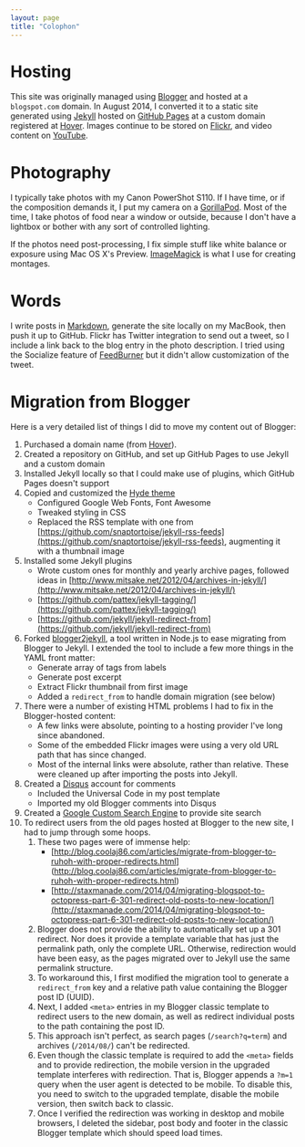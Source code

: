 ```yaml
---
layout: page
title: "Colophon"
---
```

# Hosting

This site was originally managed using [Blogger][] and hosted at a
<code>blogspot.com</code> domain. In August 2014, I converted it
to a static site generated 
using [Jekyll][] hosted on [GitHub Pages][] at a custom domain
registered at [Hover][]. Images continue to be stored on [Flickr][], and
video content on [YouTube][]. 

# Photography

I typically take photos with my Canon PowerShot S110. If I have time,
or if the composition demands it, I put my camera on a [GorillaPod][].
Most of the time, I take photos of food near a window or outside,
because I don't have a lightbox or bother with any sort of controlled
lighting.

If the photos need post-processing, I fix simple stuff like white balance
or exposure using Mac OS X's Preview. [ImageMagick][] is what I use for 
creating montages. 

# Words

I write posts in [Markdown][], generate the site locally on my MacBook, 
then push it up to GitHub. Flickr has Twitter integration to send out a 
tweet, so I include a link back to the blog entry in the photo
description. I tried using the Socialize feature of [FeedBurner][] but
it didn't allow customization of the tweet. 

# Migration from Blogger

Here is a very detailed list of things I did to move my content out of
Blogger:

1. Purchased a domain name (from [Hover][]).
1. Created a repository on GitHub, and set up GitHub Pages to use Jekyll
and a custom domain
1. Installed Jekyll locally so that I could make use of plugins, which
GitHub Pages doesn't support
1. Copied and customized the [Hyde theme](http://hyde.getpoole.com/) 
    - Configured Google Web Fonts, Font Awesome
    - Tweaked styling in CSS
    - Replaced the RSS template with one from
[https://github.com/snaptortoise/jekyll-rss-feeds](https://github.com/snaptortoise/jekyll-rss-feeds), augmenting it with a thumbnail image
1. Installed some Jekyll plugins 
    - Wrote custom ones for monthly and yearly archive pages, followed ideas in
[http://www.mitsake.net/2012/04/archives-in-jekyll/](http://www.mitsake.net/2012/04/archives-in-jekyll/)
    - [https://github.com/pattex/jekyll-tagging/](https://github.com/pattex/jekyll-tagging/)
    - [https://github.com/jekyll/jekyll-redirect-from](https://github.com/jekyll/jekyll-redirect-from)
1. Forked [blogger2jekyll](https://github.com/efung/blogger2jekyll), a tool
written in Node.js to ease migrating from Blogger to Jekyll. I extended
the tool to include a few more things in the YAML front matter:
    - Generate array of tags from labels
    - Generate post excerpt
    - Extract Flickr thumbnail from first image
    - Added a `redirect_from` to handle domain migration (see below)
1. There were a number of existing HTML problems I had to fix in the
Blogger-hosted content:
    - A few links were absolute, pointing to a hosting provider I've long
since abandoned.
    - Some of the embedded Flickr images were using a very old URL path
that has since changed.
    - Most of the internal links were absolute, rather than relative.
These were cleaned up after importing the posts into Jekyll.
1. Created a [Disqus][] account for comments
    - Included the Universal Code in my post template
    - Imported my old Blogger comments into Disqus
1. Created a [Google Custom Search Engine][] to provide site search
1. To redirect users from the old pages hosted at Blogger to the new
site, I had to jump through some hoops. 
    1. These two pages were of immense help:
        - [http://blog.coolaj86.com/articles/migrate-from-blogger-to-ruhoh-with-proper-redirects.html]
(http://blog.coolaj86.com/articles/migrate-from-blogger-to-ruhoh-with-proper-redirects.html)
        - [http://staxmanade.com/2014/04/migrating-blogspot-to-octopress-part-6-301-redirect-old-posts-to-new-location/](http://staxmanade.com/2014/04/migrating-blogspot-to-octopress-part-6-301-redirect-old-posts-to-new-location/)
    2. Blogger does not provide the ability to automatically set up a
301 redirect. Nor does it provide a template variable that has just the
permalink path, only the complete URL. Otherwise, redirection would have
been easy, as the pages migrated over to Jekyll use the same permalink
structure.
    3. To workaround this, I first modified the migration tool to 
generate a `redirect_from` key and a relative path value containing the 
Blogger post ID (UUID).
    4. Next, I added `<meta>` entries in my Blogger classic template to
redirect users to the new domain, as well as redirect individual posts
to the path containing the post ID.
    5. This approach isn't perfect, as search pages (`/search?q=term`)
and archives (`/2014/08/`) can't be redirected.
    6. Even though the classic template is required to add the `<meta>`
fields and to provide redirection, the mobile version in the upgraded
template interferes with redirection. That is, Blogger 
appends a `?m=1` query when the user agent is detected to
be mobile. To disable this, you need to switch to the upgraded template,
disable the mobile version, then switch back to classic.
    7. Once I verified the redirection was working in desktop and mobile
browsers, I deleted the sidebar, post body and footer in the classic 
Blogger template which should speed load times.

[Blogger]: http://blogger.com/ "Blogger"
[Flickr]:  http://flickr.com/  "Flickr"
[Jekyll]:  http://jekyllrb.com/  "Jekyll"
[GitHub Pages]:  https://pages.github.com/ "GitHub Pages"
[YouTube]: https://www.youtube.com/ "YouTube"
[Markdown]: http://daringfireball.net/projects/markdown/ "Markdown"
[Hover]: http://www.hover.com/ "Hover"
[Feedburner]: http://www.feedburner.com/ "Feedburner"
[Disqus]: http://www.disqus.com/ "Disqus"
[GorillaPod]: http://joby.com/gorillapod "GorillaPod"
[Google Custom Search Engine]: https://www.google.com/cse/ "Google CSE"
[ImageMagick]: http://www.imagemagick.org/ "ImageMagick"

